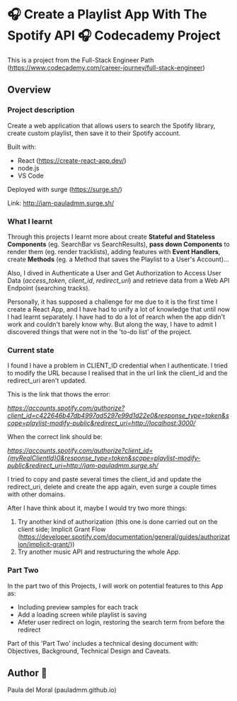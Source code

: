 # :headphones: Create a Playlist App With The Spotify API :headphones: Codecademy Project
This is a project from the Full-Stack Engineer Path (https://www.codecademy.com/career-journey/full-stack-engineer)

## Overview
### Project description
Create a web application that allows users to search the Spotify library, create custom playlist, then save it to their Spotify account.

Built with:
- React (https://create-react-app.dev/)
- node.js
- VS Code
  
Deployed with surge (https://surge.sh/)

Link: http://jam-pauladmm.surge.sh/

### What I learnt
Through this projects I learnt more about create **Stateful and Stateless Components** (eg. SearchBar vs SearchResults), **pass down Components** to render them (eg. render tracklists), adding features with **Event Handlers**, create **Methods** (eg. a Method that saves the Playlist to a User's Account)...

Also, I dived in Authenticate a User and Get Authorization to Access User Data (*access_token*, *client_id*, *redirect_uri*) and retrieve data from a Web API Endpoint (searching tracks).

Personally, it has supposed a challenge for me due to it is the first time I create a React App, and I have had to unify a lot of knowledge that until now I had learnt separately. I have had to do a lot of rearch when the app didn't work and couldn't barely know why. But along the way, I have to admit I discovered things that were not in the 'to-do list' of the project.

### Current state
I found I have a problem in CLIENT_ID credential when I authenticate. I tried to modify the URL because I realised that in the url link the client_id and the redirect_uri aren't updated.

This is the link that thows the error:

*https://accounts.spotify.com/authorize?client_id=c422646b47db4997ad5297e99d1d22e0&response_type=token&scope=playlist-modify-public&redirect_uri=http://localhost:3000/*

When the correct link should be:

*https://accounts.spotify.com/authorize?client_id={myRealClientId}0&response_type=token&scope=playlist-modify-public&redirect_uri=http://jam-pauladmm.surge.sh/*

I tried to copy and paste several times the client_id and update the redirect_uri, delete and create the app again, even surge a couple times with other domains.

After I have think about it, maybe I would try two more things:
1. Try another kind of authorization (this one is done carried out on the client side; Implicit Grant Flow (https://developer.spotify.com/documentation/general/guides/authorization/implicit-grant/))
2. Try another music API and restructuring the whole App.


### Part Two
In the part two of this Projects, I will work on potential features to this App as:
- Including preview samples for each track
- Add a loading screen while playlist is saving
- Afeter user redirect on login, restoring the search term from before the redirect

Part of this 'Part Two' includes a technical desing document with: Objectives, Background, Technical Design and Caveats.


## Author :art:
Paula del Moral (pauladmm.github.io)

